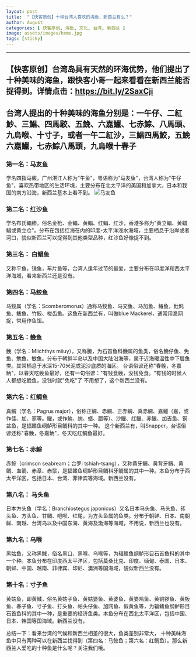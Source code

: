 ```yaml
---
layout: post
title:  "【快客原创】十种台湾人喜欢的海鱼，新西兰有么？"
author: August
categories: [ 快客原创, 海鱼, 文化, 台湾, 新西兰 ]
image: assets/images/home.jpg
tags: [sticky]
---
```


---
【快客原创】台湾岛具有天然的环海优势，他们提出了十种美味的海鱼，跟快客小哥一起来看看在新西兰能否捉得到。详情点击：https://bit.ly/2SaxCji
---
台湾人提出的十种美味的海鱼分别是：一午仔、二紅魦、三鯧、四馬駮、五鮸、六嘉鱲、七赤鯮、八馬頭、九烏喉、十寸子，或者一午二紅沙，三鯧四馬鮫，五鮸六嘉鱲，七赤鯮八馬頭，九烏喉十春子
---
### 第一名：马友鱼
学名四指马鲅，广州湛江人称为"午鱼"，粤语称为"马友鱼"，台湾人称为"午仔鱼"，喜欢热带地区的生活环境，主要分布在北太平洋的美国和加拿大，日本和我国的南方沿海，新西兰基本上看不到。
![马友鱼](assets/images/home.jpg "马友鱼")
### 第二名：红沙鱼
学名布氏鲳鲹，俗名金枪、金鲳、黄鲳、红鲳、红沙，香港多称为"黄立鲳、黄蜡鲳或黄立仓"。分布在包括红海在内的印度-太平洋浅水海域，主要栖息于沿岸或者河口，貌似新西兰可以捉得到其他类型品种，红沙鱼好像捉不到。

### 第三名： 白鲳鱼
又称平鱼，镜鱼，车片鱼等，台湾人逢年过节的最爱，主要分布在印度洋和西太平洋海域，看来新西兰还是没有。

### 第四名：马鲛鱼
马鲛属（学名：Scomberomorus）通称马鲛鱼、马交鱼、马加鱼、䲠鱼，𩵚魠鱼、鲅鱼、竹鲛、梭齿鱼。这鱼在新西兰有，叫做blue Mackerel，通常用渔网捉，常用作鱼饵。
### 第五名：𩾃鱼
𩾃（学名：Miichthys miiuy），又称䲢，为石首鱼科𩾃属的鱼类，俗名𩾃仔鱼、免鱼、勉鱼、敏鱼。分布于朝鲜半岛以及中国大陆沿海等，属于近海暖温性中下层鱼类。其常栖息于水深15-70米泥或泥沙底质的海区。
台语俗谚还称"春𩾃，冬嘉魶"，以春天吃𩾃鱼最好，还有一句俗谚："有钱食𩾃，没钱免食。"有钱的时候人人都想吃𩾃鱼，没钱时就"免吃"了
不用想了，这个新西兰没有。
### 第六名：红鲷鱼
真鲷（学名：Pagrus major），俗称正鲷、赤鲷、正赤鲷、真赤鲷、嘉𫚭（嘉，或作佳、加、家等。𫚭，或作魶、纳、蜡、腊等）、沙𫚭、红𫚭、赤𫚭、加吉鱼、铜盆鱼，是辐鳍鱼纲鲈形目鲷科的其中一种。
这个新西兰有，叫Snapper，台语俗谚还称"春𩾃，冬嘉魶"，冬天吃红鲷鱼最好。
### 第七名：赤鯮

赤鯮（crimson seabream；台罗: tshiah-tsang），又称黄牙鲷、黄背牙鲷、黄鲷、血鲷、赤章、赤鬃，是辐鳍鱼纲鲈形目鲷科牙鲷属的其中一种。本鱼分布于西太平洋区，包括日本、台湾、菲律宾等海域。新西兰没有。
### 第八名： 马头鱼
日本方头鱼（学名：Branchiostegus japonicus）又名日本马头鱼、马头鱼、砖头鱼、方头鱼、甘鲷、吧呗、红尾，为方头鱼属的鱼类。分布于朝鲜、日本、南朝鲜、南越、台湾岛以及中国东海、黄海及渤海等海域，不用说，新西兰也没有。


### 第九名：乌喉

黑姑鱼，又称黑䱛，俗名黑口、黑喉、乌喉等，为辐鳍鱼纲鲈形目石首鱼科的其中一个种。本鱼分布在印度西太平洋区，包括莫桑比克、印度、缅甸、泰国、日本、朝鲜、中国、越南、菲律宾、印尼、澳洲等国海域，貌似新西兰没有。

### 第十名：寸子鱼
黄姑鱼，即黄䱛，俗名黄姑子鱼、黄姑婆鱼、黄婆鱼、黄婆鸡鱼、黄铜锣鱼、黄板鱼、春子鱼、寸子鱼、打头鱼、帕头仔鱼、加网鱼、假黄鱼等，为辐鳍鱼纲鲈形目石首鱼科的其中一种，是重要的经济鱼类。本鱼分布在西北太平洋区，包括中国、日本、韩国等国海域。新西兰没有。





总结一下：看来台湾的气候和新西兰相差的很大，鱼类差别非常大， 十种美味海鱼中只有两种可以在新西兰找得到（第四名：马鲛鱼；第六名：红鲷鱼）。那么新西兰人爱吃的十种鱼是什么呢？关注我们哦。